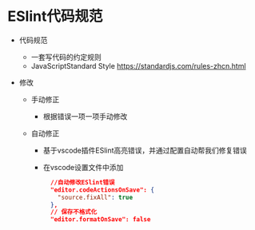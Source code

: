 # ESlint代码规范

* 代码规范

  * 一套写代码的约定规则
  * JavaScriptStandard Style https://standardjs.com/rules-zhcn.html

* 修改

  * 手动修正

    * 根据错误一项一项手动修改

  * 自动修正

    * 基于vscode插件ESlint高亮错误，并通过配置自动帮我们修复错误

    * 在vscode设置文件中添加

      ```json
        //自动修改ESlint错误
        "editor.codeActionsOnSave": {
          "source.fixAll": true
        },
        // 保存不格式化
        "editor.formatOnSave": false
      ```

      